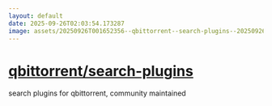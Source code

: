 ```yaml
---
layout: default
date: 2025-09-26T02:03:54.173287
image: assets/20250926T001652356--qbittorrent--search-plugins--20250926T001855331--cropped.png
---
```


# [qbittorrent/search-plugins](https://github.com/qbittorrent/search-plugins)

search plugins for qbittorrent, community maintained
